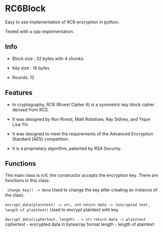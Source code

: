 RC6Block
================

Easy to use implementation of RC6 encryption in python.

Tested with a cpp implementation.

## Info

* Block size : 32 bytes with 4 chunks.

* Key size : 16 bytes

* Rounds: 12

## Features

* In cryptography, RC6 (Rivest Cipher 6) is a symmetric key block cipher derived from RC5. 

* It was designed by Ron Rivest, Matt Robshaw, Ray Sidney, and Yiqun Lisa Yin

* It was designed to meet the requirements of the Advanced Encryption Standard (AES) competition. 

* It is a proprietary algorithm, patented by RSA Security.

## Functions

The main class is rc6, the constructor accepts the encryption key. There are functions in this class:

``` change_key() -> None```
Used to change the key after creating an instance of the class.

```encrypt_data(plaintext) -> str, int```
```return data -> (encrypted text, length of plaintext)```
Used to encrypt plaintext with key.

```decrypt_data(ciphertext, length) - > str```
```return data -> plaintext```
ciphertext - encrypted data in bytearray format
length - length of plaintext
